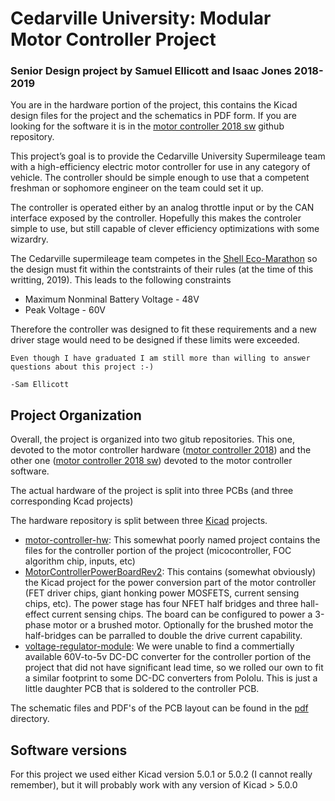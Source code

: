 # Cedarville University: Modular Motor Controller Project
### Senior Design project by Samuel Ellicott and Isaac Jones 2018-2019

You are in the hardware portion of the project, this contains the Kicad 
design files for the project and the schematics in PDF form. If you are 
looking for the software it is in the 
[motor controller 2018 sw](https://github.com/HEEV/motor-controller-2018-sw)
github repository. 

This project’s goal is to provide the Cedarville University Supermileage team with a high-efficiency electric motor controller for use in any category of vehicle. The controller should be simple enough to use that a competent freshman or sophomore engineer on the team could set it up. 

The controller is operated either by an analog throttle input or by the
CAN interface exposed by the controller. Hopefully this makes the controler
simple to use, but still capable of clever efficiency optimizations with
some wizardry.

The Cedarville supermileage team competes in the 
[Shell Eco-Marathon](https://www.shell.com/make-the-future/shell-ecomarathon.html)
so the design must fit within the contstraints of their rules (at the time of
this writting, 2019). This leads to the following constraints

* Maximum Nonminal Battery Voltage - 48V
* Peak Voltage - 60V

Therefore the controller was designed to fit these requirements and a new
driver stage would need to be designed if these limits were exceeded.

```
Even though I have graduated I am still more than willing to answer questions about this project :-) 

-Sam Ellicott
```

## Project Organization
Overall, the project is organized into two gitub repositories. 
This one, devoted to the motor controller hardware
([motor controller 2018](https://github.com/HEEV/motor-controller-2018))
and the other one ([motor controller 2018 sw](https://github.com/HEEV/motor-controller-2018-sw)) devoted to the motor controller
software.

The actual hardware of the project is split into three PCBs 
(and three corresponding Kcad projects)

The hardware repository is split between three [Kicad](http://kicad-pcb.org/)
projects.

* [motor-controller-hw](motor-controller-hw/): 
  This somewhat poorly named project contains the 
  files for the controller portion of the project (micocontroller, 
  FOC algorithm chip, inputs, etc)
* [MotorControllerPowerBoardRev2](MotorControllerPowerBoardRev2/MotorControllerPowerBoard):
  This contains (somewhat obviously) the Kicad project for the 
  power conversion part of the motor controller (FET driver chips, giant
  honking power MOSFETS, current sensing chips, etc). The power stage has 
  four NFET half bridges and three hall-effect current sensing chips.
  The board can be configured to power a 3-phase motor or a brushed motor.
  Optionally for the brushed motor the half-bridges can be parralled to 
  double the drive current capability. 
* [voltage-regulator-module](voltage-regulator-module/): 
  We were unable to find a commertially available 60V-to-5v DC-DC converter 
  for the controller portion of the project that did not have significant
  lead time, so we rolled our own to fit a similar footprint to some
  DC-DC converters from Pololu. This is just a little daughter PCB that
  is soldered to the controller PCB.  

The schematic files and PDF's of the PCB layout can be found in the 
[pdf](pdf) directory.

## Software versions
For this project we used either Kicad version 5.0.1 or 5.0.2 
(I cannot really remember), but it will probably work with any version
of Kicad > 5.0.0